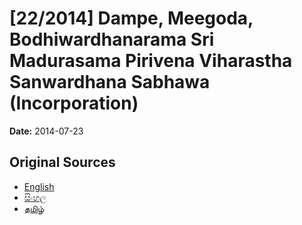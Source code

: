 # [22/2014] Dampe, Meegoda, Bodhiwardhanarama Sri Madurasama Pirivena Viharastha Sanwardhana Sabhawa (Incorporation)

**Date:** 2014-07-23

## Original Sources

- [English](https://documents.gov.lk/view/acts/2014/7/22-2014_E.pdf)
- [සිංහල](https://documents.gov.lk/view/acts/2014/7/22-2014_S.pdf)
- [தமிழ்](https://documents.gov.lk/view/acts/2014/7/22-2014_T.pdf)
